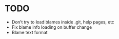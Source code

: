 # TODO

* Don't try to load blames inside .git, help pages, etc
* Fix blame info loading on buffer change
* Blame text format
